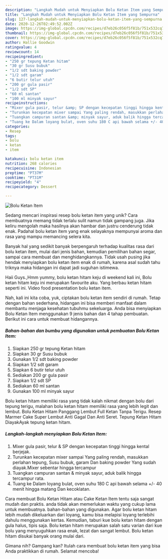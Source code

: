 ```yaml
---
description: "Langkah Mudah untuk Menyiapkan Bolu Ketan Item yang Sempurna"
title: "Langkah Mudah untuk Menyiapkan Bolu Ketan Item yang Sempurna"
slug: 127-langkah-mudah-untuk-menyiapkan-bolu-ketan-item-yang-sempurna
date: 2020-12-26T02:49:52.002Z
image: https://img-global.cpcdn.com/recipes/d7eb26c056f5f81b/751x532cq70/bolu-ketan-item-foto-resep-utama.jpg
thumbnail: https://img-global.cpcdn.com/recipes/d7eb26c056f5f81b/751x532cq70/bolu-ketan-item-foto-resep-utama.jpg
cover: https://img-global.cpcdn.com/recipes/d7eb26c056f5f81b/751x532cq70/bolu-ketan-item-foto-resep-utama.jpg
author: Hallie Goodwin
ratingvalue: 4
reviewcount: 14
recipeingredient:
- "250 gr tepung Ketan hitam"
- "30 gr Susu bubuk"
- "1/2 sdt baking powder"
- "1/2 sdt garam"
- "6 butir telur utuh"
- "200 gr gula pasir"
- "1/2 sdt SP"
- "60 ml santan"
- "100 ml minyak sayur"
recipeinstructions:
- "Mixer gula pasir, telur &amp; SP dengan kecepatan tinggi hingga kental berjejak."
- "Turunkan kecepatan mixer sampai Yang paling rendah, masukkan perlahan tepung, Susu bubuk, garam Dan baking powder Yang sudah diayak.Mixer sebentar hingga tercampur"
- "Tuangkan campuran santan &amp; minyak sayur, aduk balik hingga tercampur rata."
- "Tuang ke Dalam loyang bulat, oven suhu 180 C api bawah selama +/- 40 menit hingga matang Dan kecoklatan."
categories:
- Resep
tags:
- bolu
- ketan
- item

katakunci: bolu ketan item 
nutrition: 268 calories
recipecuisine: Indonesian
preptime: "PT37M"
cooktime: "PT31M"
recipeyield: "4"
recipecategory: Dessert

---
```



![Bolu Ketan Item](https://img-global.cpcdn.com/recipes/d7eb26c056f5f81b/751x532cq70/bolu-ketan-item-foto-resep-utama.jpg)

Sedang mencari inspirasi resep bolu ketan item yang unik? Cara membuatnya memang tidak terlalu sulit namun tidak gampang juga. Jika keliru mengolah maka hasilnya akan hambar dan justru cenderung tidak enak. Padahal bolu ketan item yang enak selayaknya mempunyai aroma dan rasa yang mampu memancing selera kita.

Banyak hal yang sedikit banyak berpengaruh terhadap kualitas rasa dari bolu ketan item, mulai dari jenis bahan, kemudian pemilihan bahan segar, sampai cara membuat dan menghidangkannya. Tidak usah pusing jika hendak menyiapkan bolu ketan item enak di rumah, karena asal sudah tahu triknya maka hidangan ini dapat jadi suguhan istimewa.

Haii Guys.,Hmm yummy, bolu ketan hitam keju di weekend kali ini, Bolu ketan hitam keju ini merupakan favourite aku. Yang berbau ketan hitam seperti ini. Video food presentation bolu ketan item.


Nah, kali ini kita coba, yuk, ciptakan bolu ketan item sendiri di rumah. Tetap dengan bahan sederhana, hidangan ini bisa memberi manfaat dalam membantu menjaga kesehatan tubuhmu sekeluarga. Anda bisa menyiapkan Bolu Ketan Item menggunakan 9 jenis bahan dan 4 tahap pembuatan. Berikut ini cara untuk membuat hidangannya.

<!--inarticleads1-->

##### Bahan-bahan dan bumbu yang digunakan untuk pembuatan Bolu Ketan Item:

1. Siapkan 250 gr tepung Ketan hitam
1. Siapkan 30 gr Susu bubuk
1. Gunakan 1/2 sdt baking powder
1. Siapkan 1/2 sdt garam
1. Siapkan 6 butir telur utuh
1. Sediakan 200 gr gula pasir
1. Siapkan 1/2 sdt SP
1. Sediakan 60 ml santan
1. Gunakan 100 ml minyak sayur


Bolu ketan hitam memiliki rasa yang tidak kalah nikmat dengan bolu dari tepung terigu, malahan bolu ketan hitam memiliki rasa yang lebih legit dan lembut. Bolu Ketan Hitam Panggang Lembut Full Ketan Tanpa Terigu. Resep Marmer Cake Super Lembut Anti Gagal Dan Anti Seret. Tepung Ketan Hitam DiayakAyak tepung ketan hitam. 

<!--inarticleads2-->

##### Langkah-langkah menyiapkan Bolu Ketan Item:

1. Mixer gula pasir, telur &amp; SP dengan kecepatan tinggi hingga kental berjejak.
1. Turunkan kecepatan mixer sampai Yang paling rendah, masukkan perlahan tepung, Susu bubuk, garam Dan baking powder Yang sudah diayak.Mixer sebentar hingga tercampur
1. Tuangkan campuran santan &amp; minyak sayur, aduk balik hingga tercampur rata.
1. Tuang ke Dalam loyang bulat, oven suhu 180 C api bawah selama +/- 40 menit hingga matang Dan kecoklatan.


Cara membuat Bolu Ketan Hitam atau Cake Ketan Item tentu saja sangat mudah dan praktis. anda tidak akan memerlukan waktu yang cukup lama untuk membuatnya. bahan-bahan yang digunakan. Agar bolu ketan hitam lebih mudah dikeluarkan dari loyang, kamu bisa melapisi loyang terlebihi dahulu menggunakan kertas. Kemudian, taburi kue bolu ketan hitam dengan gula halus, tipis saja. Bolu ketan hitam merupakan salah satu varian dari kue bolu yang menyuguhkan rasa enak, lezat dan sangat lembut. Bolu ketan hitam disukai banyak orang mulai dari. 

Gimana nih? Gampang kan? Itulah cara membuat bolu ketan item yang bisa Anda praktikkan di rumah. Selamat mencoba!
